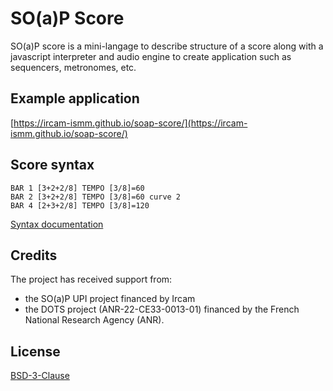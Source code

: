 # SO(a)P Score

SO(a)P score is a mini-langage to describe structure of a score along with a javascript interpreter and audio engine to create application such as sequencers, metronomes, etc.

## Example application

[https://ircam-ismm.github.io/soap-score/](https://ircam-ismm.github.io/soap-score/)

## Score syntax

```
BAR 1 [3+2+2/8] TEMPO [3/8]=60
BAR 2 [3+2+2/8] TEMPO [3/8]=60 curve 2
BAR 4 [2+3+2/8] TEMPO [3/8]=120
```

[Syntax documentation](./docs/SYNTAX.md)

## Credits

The project has received support from:
- the SO(a)P UPI project financed by Ircam 
- the DOTS project (ANR-22-CE33-0013-01) financed by the French National Research Agency (ANR).

## License

[BSD-3-Clause](./LICENSE)
